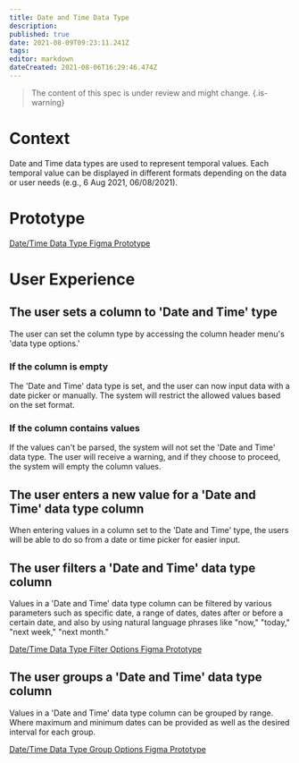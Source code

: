 ```yaml
---
title: Date and Time Data Type
description: 
published: true
date: 2021-08-09T09:23:11.241Z
tags: 
editor: markdown
dateCreated: 2021-08-06T16:29:46.474Z
---
```


> The content of this spec is under review and might change.
{.is-warning}


# Context
Date and Time data types are used to represent temporal values. Each temporal value can be displayed in different formats depending on the data or user needs (e.g., 6 Aug 2021, 06/08/2021).

# Prototype
[Date/Time Data Type Figma Prototype](https://www.figma.com/proto/Uaf1ntcldzK2U41Jhw6vS2/Mathesar-MVP?page-id=3559%3A26639&node-id=3559%3A26640&viewport=-379%2C563%2C0.21144694089889526&scaling=contain&starting-point-node-id=3559%3A26640)

# User Experience

## The user sets a column to 'Date and Time' type
The user can set the column type by accessing the column header menu's  'data type options.'
### If the column is empty
The 'Date and Time' data type is set, and the user can now input data with a date picker or manually. The system will restrict the allowed values based on the set format. 
### If the column contains values
If the values can't be parsed, the system will not set the 'Date and Time' data type. The user will receive a warning, and if they choose to proceed, the system will empty the column values.

## The user enters a new value for a  'Date and Time' data type column
When entering values in a column set to the 'Date and Time' type, the users will be able to do so from a date or time picker for easier input.

## The user filters a 'Date and Time' data type column
Values in a 'Date and Time' data type column can be filtered by various parameters such as specific date, a range of dates, dates after or before a certain date, and also by using natural language phrases like "now," "today," "next week," "next month."

[Date/Time Data Type Filter Options Figma Prototype](https://www.figma.com/proto/Uaf1ntcldzK2U41Jhw6vS2/Mathesar-MVP?page-id=3577%3A29502&node-id=3577%3A29694&viewport=223%2C320%2C0.4651184380054474&scaling=min-zoom)

## The user groups a 'Date and Time' data type column
Values in a 'Date and Time' data type column can be grouped by range. Where maximum and minimum dates can be provided as well as the desired interval for each group.

[Date/Time Data Type Group Options Figma Prototype](https://www.figma.com/file/Uaf1ntcldzK2U41Jhw6vS2/Mathesar-MVP?node-id=3596%3A31421)
